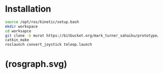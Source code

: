 # Installation

``` bash 
source /opt/ros/kinetic/setup.bash
mkdir workspace
cd worksapce
git clone -b murat https://bitbucket.org/mark_turner_sahaiku/prototype/src
catkin_make
roslaunch convert_joystick teleop.launch
```
# (rosgraph.svg)

